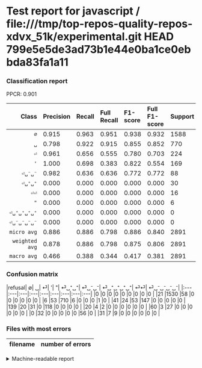 # Test report for javascript / file:///tmp/top-repos-quality-repos-xdvx_51k/experimental.git HEAD 799e5e5de3ad73b1e44e0ba1ce0ebbda83fa1a11

### Classification report

PPCR: 0.901

| Class | Precision | Recall | Full Recall | F1-score | Full F1-score | Support | Full Support | PPCR |
|------:|:----------|:-------|:------------|:---------|:---------|:--------|:-------------|:-----|
| `∅` | 0.915| 0.963| 0.951| 0.938| 0.932| 1588| 1609| 0.987 |
| `␣` | 0.798| 0.922| 0.915| 0.855| 0.852| 770| 776| 0.992 |
| `⏎` | 0.961| 0.656| 0.555| 0.780| 0.703| 224| 265| 0.845 |
| `'` | 1.000| 0.698| 0.383| 0.822| 0.554| 169| 308| 0.549 |
| `⏎␣⁻␣⁻` | 0.982| 0.636| 0.636| 0.772| 0.772| 88| 88| 1.000 |
| `⏎␣⁺␣⁺` | 0.000| 0.000| 0.000| 0.000| 0.000| 30| 90| 0.333 |
| `⏎⏎` | 0.000| 0.000| 0.000| 0.000| 0.000| 16| 47| 0.340 |
| `"` | 0.000| 0.000| 0.000| 0.000| 0.000| 6| 26| 0.231 |
| `⏎␣⁺␣⁺␣⁺␣⁺` | 0.000| 0.000| 0.000| 0.000| 0.000| 0| 0| 0.000 |
| `⏎␣⁻␣⁻␣⁻␣⁻` | 0.000| 0.000| 0.000| 0.000| 0.000| 0| 0| 0.000 |
| `micro avg` | 0.886| 0.886| 0.798| 0.886| 0.840| 2891| 3209| 0.901 |
| `weighted avg` | 0.878| 0.886| 0.798| 0.875| 0.806| 2891| 3209| 0.901 |
| `macro avg` | 0.466| 0.388| 0.344| 0.417| 0.381| 2891| 3209| 0.901 |

### Confusion matrix

|refusal|  ∅| ␣| ⏎| '| "| ⏎␣⁺␣⁺| ⏎␣⁻␣⁻| ⏎␣⁺␣⁺␣⁺␣⁺| ⏎⏎| ⏎␣⁻␣⁻␣⁻␣⁻| 
|:---|:---|:---|:---|:---|:---|:---|:---|:---|
|0 |0 |0 |0 |0 |0 |0 |0 |0 |
|21 |1530 |58 |0 |0 |0 |0 |0 |0 |
|6 |53 |710 |6 |0 |0 |0 |1 |0 |
|41 |24 |53 |147 |0 |0 |0 |0 |0 |
|139 |20 |31 |0 |118 |0 |0 |0 |0 |
|20 |4 |2 |0 |0 |0 |0 |0 |0 |
|60 |3 |27 |0 |0 |0 |0 |0 |0 |
|0 |32 |0 |0 |0 |0 |0 |56 |0 |
|31 |7 |9 |0 |0 |0 |0 |0 |0 |

### Files with most errors

| filename | number of errors|
|:----:|:-----|

<details>
    <summary>Machine-readable report</summary>
```json
{
  "cl_report": {"\"": {"f1-score": 0.0, "precision": 0.0, "recall": 0.0, "support": 6}, "\u0027": {"f1-score": 0.8222996515679443, "precision": 1.0, "recall": 0.6982248520710059, "support": 169}, "macro avg": {"f1-score": 0.41683384457261263, "precision": 0.46555180688033265, "recall": 0.3876392481041532, "support": 2891}, "micro avg": {"f1-score": 0.885852646143203, "precision": 0.885852646143203, "recall": 0.885852646143203, "support": 2891}, "weighted avg": {"f1-score": 0.8752748872542664, "precision": 0.8776225807883046, "recall": 0.885852646143203, "support": 2891}, "\u2205": {"f1-score": 0.9383624655013799, "precision": 0.9145248057381948, "recall": 0.9634760705289672, "support": 1588}, "\u23ce": {"f1-score": 0.779840848806366, "precision": 0.9607843137254902, "recall": 0.65625, "support": 224}, "\u23ce\u23ce": {"f1-score": 0.0, "precision": 0.0, "recall": 0.0, "support": 16}, "\u23ce\u2423\u207a\u2423\u207a": {"f1-score": 0.0, "precision": 0.0, "recall": 0.0, "support": 30}, "\u23ce\u2423\u207a\u2423\u207a\u2423\u207a\u2423\u207a": {"f1-score": 0.0, "precision": 0.0, "recall": 0.0, "support": 0}, "\u23ce\u2423\u207b\u2423\u207b": {"f1-score": 0.7724137931034484, "precision": 0.9824561403508771, "recall": 0.6363636363636364, "support": 88}, "\u23ce\u2423\u207b\u2423\u207b\u2423\u207b\u2423\u207b": {"f1-score": 0.0, "precision": 0.0, "recall": 0.0, "support": 0}, "\u2423": {"f1-score": 0.8554216867469879, "precision": 0.797752808988764, "recall": 0.922077922077922, "support": 770}},
  "cl_report_full": {"\"": {"f1-score": 0.0, "precision": 0.0, "recall": 0.0, "support": 26}, "\u0027": {"f1-score": 0.5539906103286385, "precision": 1.0, "recall": 0.38311688311688313, "support": 308}, "macro avg": {"f1-score": 0.3814452940202008, "precision": 0.46555180688033265, "recall": 0.3440047135078518, "support": 3209}, "micro avg": {"f1-score": 0.839672131147541, "precision": 0.885852646143203, "recall": 0.7980679339358056, "support": 3209}, "weighted avg": {"f1-score": 0.8060362050577838, "precision": 0.8537209646918568, "recall": 0.7980679339358056, "support": 3209}, "\u2205": {"f1-score": 0.9323583180987203, "precision": 0.9145248057381948, "recall": 0.9509011808576756, "support": 1609}, "\u23ce": {"f1-score": 0.7033492822966507, "precision": 0.9607843137254902, "recall": 0.5547169811320755, "support": 265}, "\u23ce\u23ce": {"f1-score": 0.0, "precision": 0.0, "recall": 0.0, "support": 47}, "\u23ce\u2423\u207a\u2423\u207a": {"f1-score": 0.0, "precision": 0.0, "recall": 0.0, "support": 90}, "\u23ce\u2423\u207a\u2423\u207a\u2423\u207a\u2423\u207a": {"f1-score": 0.0, "precision": 0.0, "recall": 0.0, "support": 0}, "\u23ce\u2423\u207b\u2423\u207b": {"f1-score": 0.7724137931034484, "precision": 0.9824561403508771, "recall": 0.6363636363636364, "support": 88}, "\u23ce\u2423\u207b\u2423\u207b\u2423\u207b\u2423\u207b": {"f1-score": 0.0, "precision": 0.0, "recall": 0.0, "support": 0}, "\u2423": {"f1-score": 0.8523409363745499, "precision": 0.797752808988764, "recall": 0.9149484536082474, "support": 776}},
  "ppcr": 0.900903708320349
}
```
</details>
